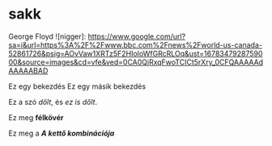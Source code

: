 # sakk
George Floyd
![nigger]: https://www.google.com/url?sa=i&url=https%3A%2F%2Fwww.bbc.com%2Fnews%2Fworld-us-canada-52861726&psig=AOvVaw1XRTz5F2HIoIoWfGRcRLOq&ust=1678347928759000&source=images&cd=vfe&ved=0CA0QjRxqFwoTCICt5rXry_0CFQAAAAAdAAAAABAD

Ez egy bekezdés
Ez egy másik bekezdés

Ez a szó *dőlt*, és _ez is dőlt_.

Ez meg **félkövér**

Ez meg a _**A kettő kombinációja**_
